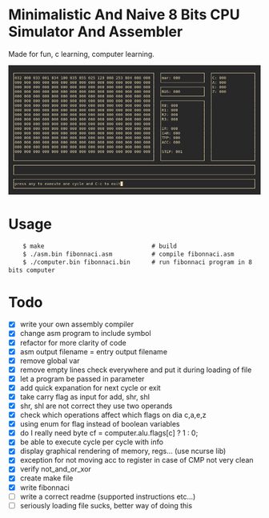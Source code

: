 # Minimalistic And Naive 8 Bits CPU Simulator And Assembler

Made for fun, c learning, computer learning.    

![computer](screen.png)

# Usage 

```
    $ make                              # build  
    $ ./asm.bin fibonnaci.asm           # compile fibonnaci.asm
    $ ./computer.bin fibonnaci.bin      # run fibonnaci program in 8 bits computer

```

# Todo

- [x] write your own assembly compiler   
- [x] change asm program to include symbol
- [x] refactor for more clarity of code 
- [x] asm output filename = entry output filename 
- [x] remove global var  
- [x] remove empty lines check everywhere and put it during loading of file
- [x] let a program be passed in parameter   
- [x] add quick expanation for next cycle or exit 
- [x] take carry flag as input for add, shr, shl    
- [x] shr, shl are not correct they use two operands     
- [x] check which operations affect which flags on dia c,a,e,z    
- [x] using enum for flag instead of boolean variables    
- [x] do I really need byte cf = computer.alu.flags[c] ? 1 : 0;    
- [x] be able to execute cycle per cycle with info     
- [x] display graphical rendering of memory, regs... (use ncurse lib)    
- [x] exception for not moving acc to register in case of CMP not very clean       
- [x] verify not_and_or_xor    
- [x] create make file 
- [x] write fibonnaci   
- [ ] write a correct readme (supported instructions etc...)    
- [ ] seriously loading file sucks, better way of doing this 